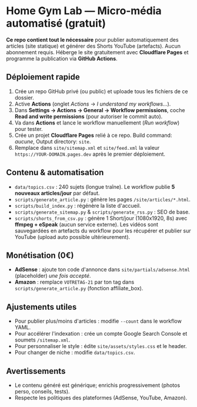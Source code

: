 # Home Gym Lab — Micro‑média automatisé (gratuit)

**Ce repo contient tout le nécessaire** pour publier automatiquement des articles (site statique) et générer des Shorts YouTube (artefacts).
Aucun abonnement requis. Héberge le site gratuitement avec **Cloudflare Pages** et programme la publication via **GitHub Actions**.

## Déploiement rapide
1. Crée un repo GitHub privé (ou public) et uploade tous les fichiers de ce dossier.
2. Active **Actions** (onglet *Actions* → *I understand my workflows...*).
3. Dans **Settings → Actions → General → Workflow permissions**, coche **Read and write permissions** (pour autoriser le commit auto).
4. Va dans **Actions** et lance le workflow manuellement (*Run workflow*) pour tester.
5. Crée un projet **Cloudflare Pages** relié à ce repo. Build command: _aucune_, Output directory: `site`.
6. Remplace dans `site/sitemap.xml` et `site/feed.xml` la valeur `https://YOUR-DOMAIN.pages.dev` après le premier déploiement.

## Contenu & automatisation
- `data/topics.csv` : 240 sujets (longue traîne). Le workflow publie **5 nouveaux articles/jour** par défaut.
- `scripts/generate_article.py` : génère les pages `/site/articles/*.html`.
- `scripts/build_index.py` : régénère la liste d'accueil.
- `scripts/generate_sitemap.py` & `scripts/generate_rss.py` : SEO de base.
- `scripts/shorts_from_csv.py` : génère 1 Short/jour (1080x1920, 8s) avec **ffmpeg + eSpeak** (aucun service externe). Les vidéos sont sauvegardées en artefacts du workflow pour les récupérer et publier sur YouTube (upload auto possible ultérieurement).

## Monétisation (0€)
- **AdSense** : ajoute ton code d'annonce dans `site/partials/adsense.html` (placeholder) *une fois accepté*.
- **Amazon** : remplace `VOTRETAG-21` par ton tag dans `scripts/generate_article.py` (fonction affiliate_box).

## Ajustements utiles
- Pour publier plus/moins d'articles : modifie `--count` dans le workflow YAML.
- Pour accélérer l'indexation : crée un compte Google Search Console et soumets `/sitemap.xml`.
- Pour personnaliser le style : édite `site/assets/styles.css` et le header.
- Pour changer de niche : modifie `data/topics.csv`.

## Avertissements
- Le contenu généré est générique; enrichis progressivement (photos perso, conseils, tests).
- Respecte les politiques des plateformes (AdSense, YouTube, Amazon).
